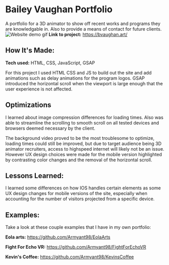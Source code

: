 # Bailey Vaughan Portfolio
A portfolio for a 3D animator to show off recent works and programs they are knowledgable in. Also to provide a means of contact for future clients.
![Website demo gif](./images/bayVaughan-desktop.gif)
**Link to project:** https://bvaughan.art/

## How It's Made:

**Tech used:** HTML, CSS, JavaScript, GSAP

For this project I used HTML CSS and JS to build out the site and add animations such as delay animations for the program logos. GSAP introduced the horizontal scroll when the viewport is large enough that the user experience is not affected.

## Optimizations

I learned about image compression differences for loading times. Also was able to streamline the scrolling to smooth scroll on all tested devices and browsers deemed necessary by the client. 

The background video proved to be the most troublesome to optimize, loading times could still be improved, but due to target audience being 3D animator recruiters, access to highspeed internet will likely not be an issue. However UX design choices were made for the mobile version highlighted by contrasting color changes and the removal of the horizontal scroll.


## Lessons Learned:

I learned some differences on how IOS handles certain elements as some UX design changes for mobile versions of the site, especially when accounting for the number of visitors projected from a specific device.

## Examples:
Take a look at these couple examples that I have in my own portfolio:

**Eola arts:** https://github.com/Armyant98/EolaArts

**Fight For Echo VR:** https://github.com/Armyant98/FightForEchoVR

**Kevin's Coffee:** https://github.com/Armyant98/KevinsCoffee



